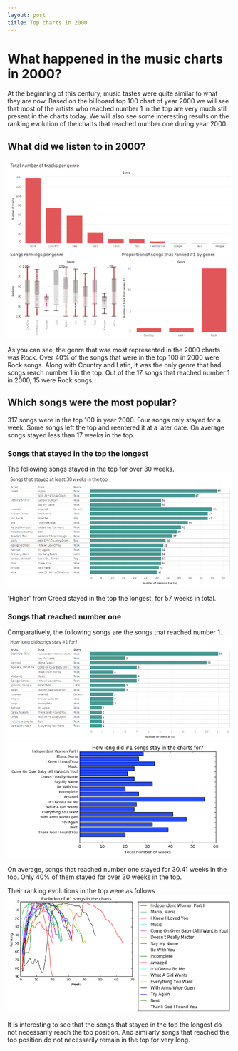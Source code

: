 ```yaml
---
layout: post
title: Top charts in 2000
---
```


# What happened in the music charts in 2000?

At the beginning of this century, music tastes were quite similar to what they are now. Based on the billboard top 100 chart of year 2000 we will see that most of the artists who reached number 1 in the top are very much still present in the charts today.
We will also see some interesting results on the ranking evolution of the charts that reached number one during year 2000.


## What did we listen to in 2000?

<img src='../images/Top_charts_2000/genres.png'>

As you can see, the genre that was most represented in the 2000 charts was Rock. Over 40% of the songs that were in the top 100 in 2000 were Rock songs.
Along with Country and Latin, it was the only genre that had songs reach number 1 in the top. Out of the 17 songs that reached number 1 in 2000, 15 were Rock songs.


## Which songs were the most popular?

317 songs were in the top 100 in year 2000. Four songs only stayed for a week. Some songs left the top and reentered it at a later date. On average songs stayed less than 17 weeks in the top.

### Songs that stayed in the top the longest

The following songs stayed in the top for over 30 weeks.
<img src='../images/Top_charts_2000/songs.png'>

'Higher' from Creed stayed in the top the longest, for 57 weeks in total.

### Songs that reached number one

Comparatively, the following songs are the songs that reached number 1.
<img src='../images/Top_charts_2000/songs2.png'>
<img src='../images/Top_charts_2000/songs3.png'>

On average, songs that reached number one stayed for 30.41 weeks in the top. Only 40% of them stayed for over 30 weeks in the top.

Their ranking evolutions in the top were as follows
<img src='../images/Top_charts_2000/numberone_evolutions.png'>

It is interesting to see that the songs that stayed in the top the longest do not necessarily reach the top position. And similarly songs that reached the top position do not necessarily remain in the top for very long.
